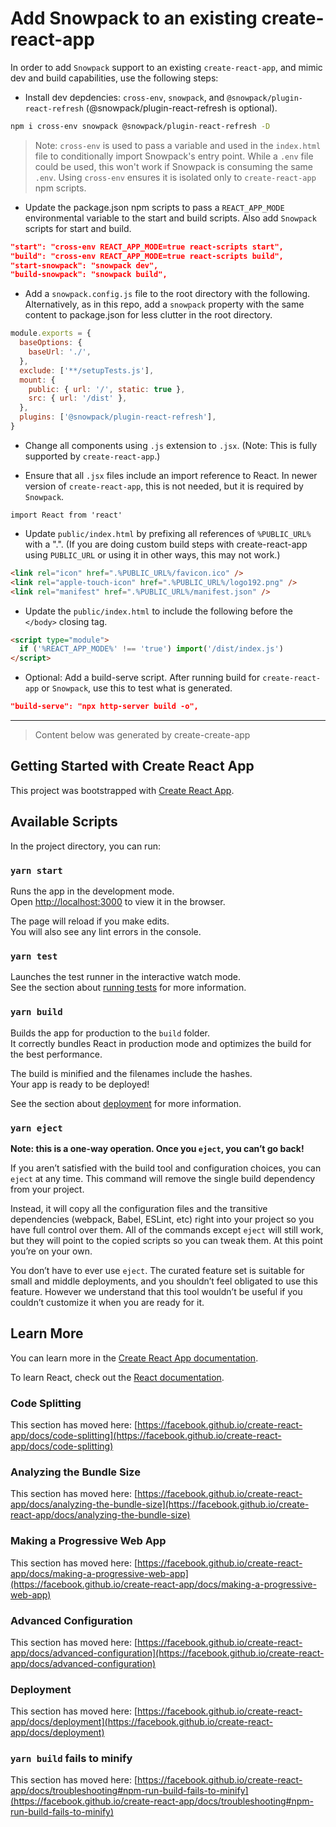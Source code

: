# Add Snowpack to an existing create-react-app

In order to add `Snowpack` support to an existing `create-react-app`, and mimic dev and build capabilities, use the following steps:

- Install dev depdencies: `cross-env`, `snowpack`, and `@snowpack/plugin-react-refresh` (@snowpack/plugin-react-refresh is optional).

```bash
npm i cross-env snowpack @snowpack/plugin-react-refresh -D
```

> Note: `cross-env` is used to pass a variable and used in the `index.html` file to conditionally import Snowpack's entry point. While a `.env` file could be used, this won't work if Snowpack is consuming the same `.env`. Using `cross-env` ensures it is isolated only to `create-react-app` npm scripts.

- Update the package.json npm scripts to pass a `REACT_APP_MODE` environmental variable to the start and build scripts. Also add `Snowpack` scripts for start and build.

```json
"start": "cross-env REACT_APP_MODE=true react-scripts start",
"build": "cross-env REACT_APP_MODE=true react-scripts build",
"start-snowpack": "snowpack dev",
"build-snowpack": "snowpack build",
```

- Add a `snowpack.config.js` file to the root directory with the following. Alternatively, as in this repo, add a `snowpack` property with the same content to package.json for less clutter in the root directory.

```js
module.exports = {
  baseOptions: {
    baseUrl: './',
  },
  exclude: ['**/setupTests.js'],
  mount: {
    public: { url: '/', static: true },
    src: { url: '/dist' },
  },
  plugins: ['@snowpack/plugin-react-refresh'],
}
```

- Change all components using `.js` extension to `.jsx`. (Note: This is fully supported by `create-react-app`.)

- Ensure that all `.jsx` files include an import reference to React. In newer version of `create-react-app`, this is not needed, but it is required by `Snowpack`.

`import React from 'react'`

- Update `public/index.html` by prefixing all references of `%PUBLIC_URL%` with a ".". (If you are doing custom build steps with create-react-app using `PUBLIC_URL` or using it in other ways, this may not work.)

```html
<link rel="icon" href=".%PUBLIC_URL%/favicon.ico" />
<link rel="apple-touch-icon" href=".%PUBLIC_URL%/logo192.png" />
<link rel="manifest" href=".%PUBLIC_URL%/manifest.json" />
```

- Update the `public/index.html` to include the following before the `</body>` closing tag.

```html
<script type="module">
  if ('%REACT_APP_MODE%' !== 'true') import('/dist/index.js')
</script>
```

- Optional: Add a build-serve script. After running build for `create-react-app` or `Snowpack`, use this to test what is generated.

```json
"build-serve": "npx http-server build -o",
```

---

> Content below was generated by create-create-app

## Getting Started with Create React App

This project was bootstrapped with [Create React App](https://github.com/facebook/create-react-app).

## Available Scripts

In the project directory, you can run:

### `yarn start`

Runs the app in the development mode.\
Open [http://localhost:3000](http://localhost:3000) to view it in the browser.

The page will reload if you make edits.\
You will also see any lint errors in the console.

### `yarn test`

Launches the test runner in the interactive watch mode.\
See the section about [running tests](https://facebook.github.io/create-react-app/docs/running-tests) for more information.

### `yarn build`

Builds the app for production to the `build` folder.\
It correctly bundles React in production mode and optimizes the build for the best performance.

The build is minified and the filenames include the hashes.\
Your app is ready to be deployed!

See the section about [deployment](https://facebook.github.io/create-react-app/docs/deployment) for more information.

### `yarn eject`

**Note: this is a one-way operation. Once you `eject`, you can’t go back!**

If you aren’t satisfied with the build tool and configuration choices, you can `eject` at any time. This command will remove the single build dependency from your project.

Instead, it will copy all the configuration files and the transitive dependencies (webpack, Babel, ESLint, etc) right into your project so you have full control over them. All of the commands except `eject` will still work, but they will point to the copied scripts so you can tweak them. At this point you’re on your own.

You don’t have to ever use `eject`. The curated feature set is suitable for small and middle deployments, and you shouldn’t feel obligated to use this feature. However we understand that this tool wouldn’t be useful if you couldn’t customize it when you are ready for it.

## Learn More

You can learn more in the [Create React App documentation](https://facebook.github.io/create-react-app/docs/getting-started).

To learn React, check out the [React documentation](https://reactjs.org/).

### Code Splitting

This section has moved here: [https://facebook.github.io/create-react-app/docs/code-splitting](https://facebook.github.io/create-react-app/docs/code-splitting)

### Analyzing the Bundle Size

This section has moved here: [https://facebook.github.io/create-react-app/docs/analyzing-the-bundle-size](https://facebook.github.io/create-react-app/docs/analyzing-the-bundle-size)

### Making a Progressive Web App

This section has moved here: [https://facebook.github.io/create-react-app/docs/making-a-progressive-web-app](https://facebook.github.io/create-react-app/docs/making-a-progressive-web-app)

### Advanced Configuration

This section has moved here: [https://facebook.github.io/create-react-app/docs/advanced-configuration](https://facebook.github.io/create-react-app/docs/advanced-configuration)

### Deployment

This section has moved here: [https://facebook.github.io/create-react-app/docs/deployment](https://facebook.github.io/create-react-app/docs/deployment)

### `yarn build` fails to minify

This section has moved here: [https://facebook.github.io/create-react-app/docs/troubleshooting#npm-run-build-fails-to-minify](https://facebook.github.io/create-react-app/docs/troubleshooting#npm-run-build-fails-to-minify)
